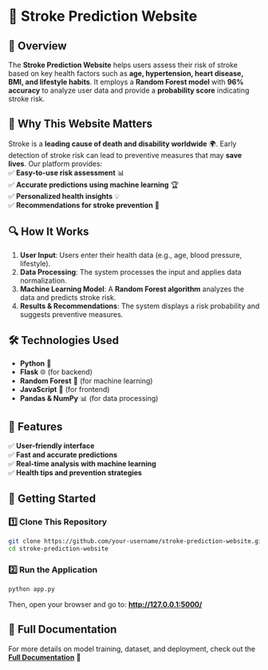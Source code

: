 # 🧠 Stroke Prediction Website  

## 🌟 Overview  
The **Stroke Prediction Website** helps users assess their risk of stroke based on key health factors such as **age, hypertension, heart disease, BMI, and lifestyle habits**. It employs a **Random Forest model** with **96% accuracy** to analyze user data and provide a **probability score** indicating stroke risk.  

## 🚀 Why This Website Matters  
Stroke is a **leading cause of death and disability worldwide** 🌍. Early detection of stroke risk can lead to preventive measures that may **save lives**. Our platform provides:  
✅ **Easy-to-use risk assessment** 📊  
✅ **Accurate predictions using machine learning** 🏆  
✅ **Personalized health insights** 💡  
✅ **Recommendations for stroke prevention** 🏥  

## 🔍 How It Works  
1. **User Input**: Users enter their health data (e.g., age, blood pressure, lifestyle).  
2. **Data Processing**: The system processes the input and applies data normalization.  
3. **Machine Learning Model**: A **Random Forest algorithm** analyzes the data and predicts stroke risk.  
4. **Results & Recommendations**: The system displays a risk probability and suggests preventive measures.  

## 🛠️ Technologies Used  
- **Python** 🐍  
- **Flask** 🌐 (for backend)  
- **Random Forest** 🌳 (for machine learning)  
- **JavaScript** 🎨 (for frontend)  
- **Pandas & NumPy** 📊 (for data processing)  

## 📌 Features  
✅ **User-friendly interface**  
✅ **Fast and accurate predictions**  
✅ **Real-time analysis with machine learning**  
✅ **Health tips and prevention strategies**  

## 🚀 Getting Started  

### 1️⃣ Clone This Repository  
```sh
git clone https://github.com/your-username/stroke-prediction-website.git
cd stroke-prediction-website
```

### 2️⃣  Run the Application  
```sh
python app.py
```
Then, open your browser and go to: **http://127.0.0.1:5000/**  

## 📄 Full Documentation  
For more details on model training, dataset, and deployment, check out the **[Full Documentation](https://drive.google.com/file/d/13GYd5OBimkxbcWGLRfynD2tgtaDXqR6j/view?usp=sharing)** 📑  


